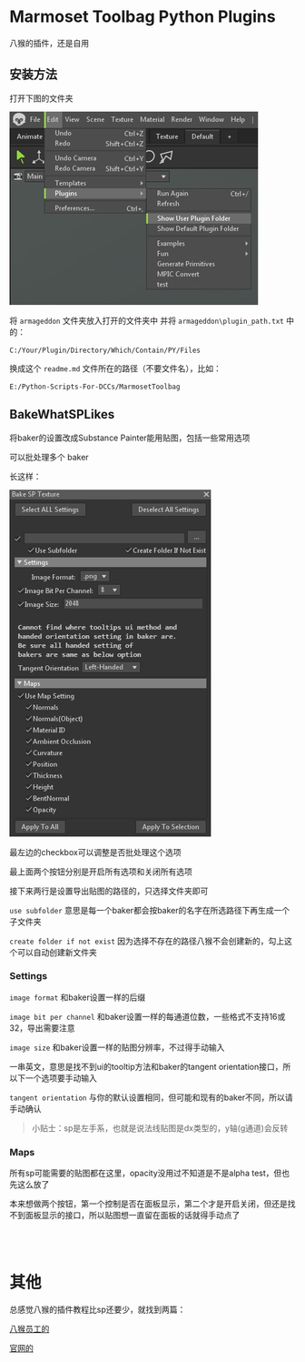 # Marmoset Toolbag Python Plugins

八猴的插件，还是自用

## 安装方法

打开下图的文件夹

<img src="imgs/user_plugin_path.jpg">

将 `armageddon` 文件夹放入打开的文件夹中
并将 `armageddon\plugin_path.txt` 中的：

    C:/Your/Plugin/Directory/Which/Contain/PY/Files

换成这个 `readme.md` 文件所在的路径（不要文件名），比如：

    E:/Python-Scripts-For-DCCs/MarmosetToolbag


## BakeWhatSPLikes

将baker的设置改成Substance Painter能用贴图，包括一些常用选项

可以批处理多个 baker

长这样：

<img src="imgs/BatchBakeWhatSPLikes_ui.jpg">

最左边的checkbox可以调整是否批处理这个选项

最上面两个按钮分别是开启所有选项和关闭所有选项

接下来两行是设置导出贴图的路径的，只选择文件夹即可

`use subfolder` 意思是每一个baker都会按baker的名字在所选路径下再生成一个子文件夹

`create folder if not exist` 因为选择不存在的路径八猴不会创建新的，勾上这个可以自动创建新文件夹

### Settings
`image format` 和baker设置一样的后缀

`image bit per channel` 和baker设置一样的每通道位数，一些格式不支持16或32，导出需要注意

`image size` 和baker设置一样的贴图分辨率，不过得手动输入

一串英文，意思是找不到ui的tooltip方法和baker的tangent orientation接口，所以下一个选项要手动输入

`tangent orientation` 与你的默认设置相同，但可能和现有的baker不同，所以请手动确认

>小贴士：sp是左手系，也就是说法线贴图是dx类型的，y轴(g通道)会反转

### Maps

所有sp可能需要的贴图都在这里，opacity没用过不知道是不是alpha test，但也先这么放了

本来想做两个按钮，第一个控制是否在面板显示，第二个才是开启关闭，但还是找不到面板显示的接口，所以贴图想一直留在面板的话就得手动点了

<br/>
<br/>

# 其他
总感觉八猴的插件教程比sp还要少，就找到两篇：

[八猴员工的](https://alain.xyz/blog/marmoset-toolbag-python-intro)

[官网的](https://marmoset.co/posts/python-scripting-toolbag/)